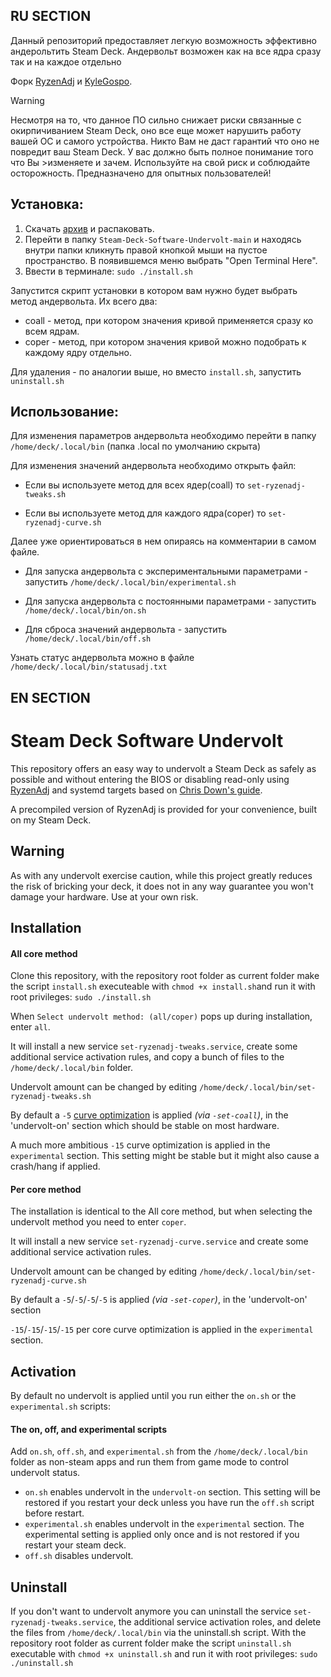 ## RU SECTION

Данный репозиторий предоставляет легкую возможность эффективно андерольтить Steam Deck. Андервольт возможен как на все ядра сразу так и на каждое отдельно

Форк [RyzenAdj](https://github.com/FlyGoat/RyzenAdj) и [KyleGospo](https://github.com/KyleGospo/Steam-Deck-Software-Undervolt).

> [!WARNING]
> Несмотря на то, что данное ПО сильно снижает риски связанные с окирпичиванием Steam Deck, оно все еще может нарушить работу вашей ОС и самого устройства. Никто Вам не даст гарантий что оно не повредит ваш Steam Deck. У вас должно быть полное понимание того что Вы >изменяете и зачем.
>Используйте на свой риск и соблюдайте осторожность.
>Предназначено для опытных пользователей!

## Установка:
1. Скачать [архив](https://github.com/Pososaku/Steam-Deck-Software-Undervolt/archive/refs/heads/main.zip) и распаковать.
2. Перейти в папку ``Steam-Deck-Software-Undervolt-main`` и находясь внутри папки кликнуть правой кнопкой мыши на пустое пространство. В появившемся меню выбрать "Open Terminal Here".
3. Ввести в терминале: `sudo ./install.sh`

Запустится скрипт установки в котором вам нужно будет выбрать метод андервольта. Их всего два:

* coall - метод, при котором значения кривой применяется сразу ко всем ядрам.
* coper - метод, при котором значения кривой можно подобрать к каждому ядру отдельно.

Для удаления - по аналогии выше, но вместо `install.sh`, запустить `uninstall.sh`

## Использование:
Для изменения параметров андервольта необходимо перейти в папку `/home/deck/.local/bin` (папка .local по умолчанию скрыта)

Для изменения значений андервольта необходимо открыть файл:

* Если вы используете метод для всех ядер(coall) то `set-ryzenadj-tweaks.sh`

* Если вы используете метод для каждого ядра(coper) то `set-ryzenadj-curve.sh`

Далее уже ориентироваться в нем опираясь на комментарии в самом файле.


* Для запуска андервольта с экспериментальными параметрами - запустить  `/home/deck/.local/bin/experimental.sh`

* Для запуска андервольта с постоянными параметрами - запустить `/home/deck/.local/bin/on.sh`

* Для сброса значений андервольта - запустить `/home/deck/.local/bin/off.sh`

Узнать статус андервольта можно в файле `/home/deck/.local/bin/statusadj.txt`

## EN SECTION

# Steam Deck Software Undervolt
This repository offers an easy way to undervolt a Steam Deck as safely as possible and without entering the BIOS or disabling read-only using [RyzenAdj](https://github.com/FlyGoat/RyzenAdj) and systemd targets based on [Chris Down's guide](https://chrisdown.name/2017/10/29/adding-power-related-targets-to-systemd.html). 

A precompiled version of RyzenAdj is provided for your convenience, built on my Steam Deck.

## Warning

As with any undervolt exercise caution, while this project greatly reduces the risk of bricking your deck, it does not in any way guarantee you won't damage your hardware. Use at your own risk.

## Installation
#### All core method
Clone this repository, with the repository root folder as current folder make the script `install.sh` executeable with `chmod +x install.sh`and run it with root privileges: `sudo ./install.sh`

When `Select undervolt method: (all/coper)` pops up during installation, enter `all`.

It will install a new service `set-ryzenadj-tweaks.service`, create some additional service activation rules, and copy a bunch of files to the `/home/deck/.local/bin` folder.


Undervolt amount can be changed by editing `/home/deck/.local/bin/set-ryzenadj-tweaks.sh`

By default a `-5` [curve optimization](https://www.amd.com/system/files/documents/faq-curve-optimizer.pdf) is applied *(via `-set-coall`)*, in the 'undervolt-on' section which should be stable on most hardware.

A much more ambitious `-15` curve optimization is applied in the `experimental` section. This setting might be stable but it might also cause a crash/hang if applied.

#### Per core method
The installation is identical to the All core method, but when selecting the undervolt method you need to enter `coper`.

It will install a new service `set-ryzenadj-curve.service` and create some additional service activation rules.

Undervolt amount can be changed by editing `/home/deck/.local/bin/set-ryzenadj-curve.sh`

By default a `-5`/`-5`/`-5`/`-5` is applied *(via `-set-coper`)*, in the 'undervolt-on' section 

`-15`/`-15`/`-15`/`-15` per core curve optimization is applied in the `experimental` section.

## Activation

By default no undervolt is applied until you run either the `on.sh` or the `experimental.sh` scripts:

#### The on, off, and experimental scripts
Add `on.sh`, `off.sh`, and `experimental.sh` from the `/home/deck/.local/bin` folder as non-steam apps and run them from game mode to control undervolt status.
* `on.sh` enables undervolt in the `undervolt-on` section. This setting will be restored if you restart your deck unless you have run the `off.sh` script before restart.
* `experimental.sh` enables undervolt in the `experimental` section. The experimental setting is applied only once and is not restored if you restart your steam deck.
* `off.sh` disables undervolt.

## Uninstall
If you don't want to undervolt anymore you can uninstall the service `set-ryzenadj-tweaks.service`, the additional service activation roles, and delete the files from `/home/deck/.local/bin` via the uninstall.sh script.
With the repository root folder as current folder make the script `uninstall.sh` executable with `chmod +x uninstall.sh` and run it with root privileges: `sudo ./uninstall.sh`

